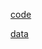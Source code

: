 

[code](https://www.analyticsvidhya.com/blog/2022/07/sentiment-analysis-using-python/)


[data](https://www.kaggle.com/datasets/sbhatti/financial-sentiment-analysis)
